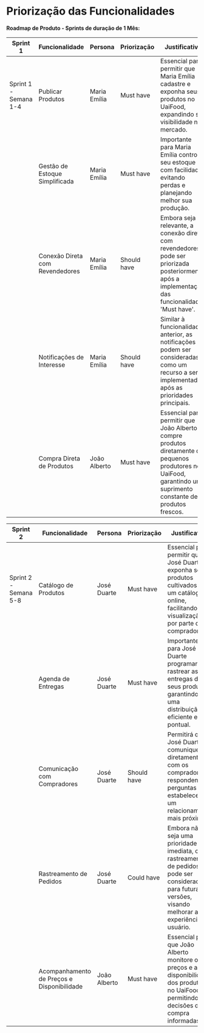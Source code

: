 <!--# Priorização das Funcionalidades

> Priorize as funcionaliades do produto utilizando o método MoSCoW com as categorias de priorização do MoSCoW:
> - Must have (Deve ter): Funcionalidades essenciais e obrigatórias que atendem a necessidades críticas das personas.
> - Should have (Deveria ter): Funcionalidades importantes, mas não tão críticas como as "Must have", e que podem agregar bastante valor.
> - Could have (Poderia ter): Funcionalidades desejáveis, mas que podem ser adiadas para versões futuras sem impactar significativamente o produto inicial.
> - Won't have (Não deve ter): Funcionalidades que não serão incluídas no escopo atual do MVP.

> Coloque as funcionalidades priorizadas em uma tabela conforme o exemplo a seguir.

**Roadmap de Produto - Sprints de duração de 1 Mês:**

|Sprint 1 | Funcionalidade                     | Persona       | Priorização  | Justificativa                                                                                                                                                                                                                                                               |
|---------|-----------------------------------|---------------|--------------|------------------------------------------------------------------------------------------------------------------------------------------------------------------------------------------------------------------------------------------------------------------------------|
| Sprint 1 - Semana 1-4 | Registro de Tarefas            | Ana | Must have    | Essencial para Ana gerenciar tarefas em projetos diversos e organizar atividades diárias.                                                                                                                                     |
|                        | Cronômetro Pomodoro            | Ana | Must have    | Fundamental para Ana aumentar a produtividade com intervalos focados e pausas. |
|                        | Priorização de Tarefas         | Ana | Must have    | A priorização de tarefas com o método de Eisenhower ajudará Ana a organizar atividades com eficiência. |
|                        | Integração com Google Calendar | Ana | Must have    | Permitirá a Ana visualizar tarefas e compromissos em ambas as plataformas para um planejamento eficiente. |
|                        | Relatório de Tempo por Projeto | Ana | Should have  | Importante para a Ana acompanhar o tempo gasto em cada projeto para planejamento financeiro e insights sobre a eficiência das suas atividades.                                                                  |

|Sprint 2 | Funcionalidade               | Persona       | Priorização  | Justificativa                                                                                                                      |
|---------|-----------------------------|---------------|--------------|-------------------------------------------------------------------------------------------------------------------------------------|
| Sprint 2 - Semana 5-8 | Acompanhamento de Freelancers| Carlos | Must have    | Essencial para Carlos gerenciar sua equipe de freelancers, acompanhar o progresso dos projetos e melhorar a eficiência e comunicação entre eles. |
|                        | Relatórios de Tempo e Custos | Carlos | Must have    | Proporcionarão a Carlos uma visão abrangente do desempenho e dos custos de cada projeto, facilitando decisões estratégicas e planejamento financeiro.|
|                        | Avaliação de Desempenho      | Carlos | Should have  | Ajudará a Carlos a avaliar o desempenho dos freelancers, identificar oportunidades de melhoria e aumentar a produtividade de sua equipe.|
|                        | Integração com Pagamento     | Carlos | Could have   | A integração com métodos de pagamento pode ser adiada para versões futuras, com o foco principal na entrega das funcionalidades 'Must have' e 'Should have'.|
|                        | Comunicação com Freelancers  | Carlos | Could have   | A comunicação integrada com os freelancers também pode ser adiada para versões futuras, considerando que Carlos já terá um MVP com funcionalidades essenciais para gerenciar sua equipe e projetos |

[Retorna](../README.md)
-->

# Priorização das Funcionalidades

**Roadmap de Produto - Sprints de duração de 1 Mês:**

| Sprint 1 | Funcionalidade                     | Persona       | Priorização  | Justificativa                                                                                                                                                                                                 |
|----------|-----------------------------------|---------------|--------------|--------------------------------------------------------------------------------------------------------------------------------------------------|
| Sprint 1 - Semana 1-4 | Publicar Produtos            | Maria Emília | Must have    | Essencial para permitir que Maria Emília cadastre e exponha seus produtos no UaiFood, expandindo sua visibilidade no mercado.                       |
|                        | Gestão de Estoque Simplificada | Maria Emília | Must have    | Importante para Maria Emília controlar seu estoque com facilidade, evitando perdas e planejando melhor sua produção.                                |
|                        | Conexão Direta com Revendedores | Maria Emília | Should have  | Embora seja relevante, a conexão direta com revendedores pode ser priorizada posteriormente após a implementação das funcionalidades 'Must have'. |
|                        | Notificações de Interesse       | Maria Emília | Should have  | Similar à funcionalidade anterior, as notificações podem ser consideradas como um recurso a ser implementado após as prioridades principais.         |
|                        | Compra Direta de Produtos       | João Alberto  | Must have    | Essencial para permitir que João Alberto compre produtos diretamente de pequenos produtores no UaiFood, garantindo um suprimento constante de produtos frescos.  |

| Sprint 2 | Funcionalidade                | Persona       | Priorização  | Justificativa                                                                                                                                                                   |
|----------|------------------------------|---------------|--------------|----------------------------------------------------------------------------------------------------------------------------------------------------------------------------------|
| Sprint 2 - Semana 5-8 | Catálogo de Produtos  | José Duarte | Must have    | Essencial para permitir que José Duarte exponha seus produtos cultivados em um catálogo online, facilitando a visualização por parte dos compradores.                  |
|                        | Agenda de Entregas    | José Duarte | Must have    | Importante para José Duarte programar e rastrear as entregas de seus produtos, garantindo uma distribuição eficiente e pontual.                                          |
|                        | Comunicação com Compradores | José Duarte | Should have  | Permitirá que José Duarte se comunique diretamente com os compradores, respondendo a perguntas e estabelecendo um relacionamento mais próximo.                           |
|                        | Rastreamento de Pedidos | José Duarte | Could have   | Embora não seja uma prioridade imediata, o rastreamento de pedidos pode ser considerado para futuras versões, visando melhorar a experiência do usuário.                 |
|                        | Acompanhamento de Preços e Disponibilidade | João Alberto  | Must have | Essencial para que João Alberto monitore os preços e a disponibilidade dos produtos no UaiFood, permitindo decisões de compra informadas. | 
